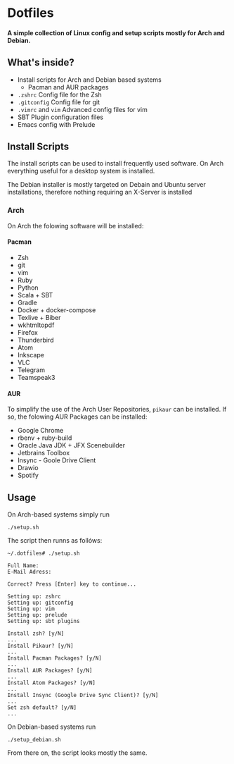 # Dotfiles
#### A simple collection of Linux config and setup scripts mostly for Arch and Debian.

## What's inside?

* Install scripts for Arch and Debian based systems
  * Pacman and AUR packages
* `.zshrc` Config file for the Zsh
* `.gitconfig` Config file for git
* `.vimrc` and `vim` Advanced config files for vim
* SBT Plugin configuration files
* Emacs config with Prelude

## Install Scripts
The install scripts can be used to install frequently used software.
On Arch everything useful for a desktop system is installed.

The Debian installer is mostly targeted on Debain and Ubuntu server installations, therefore nothing requiring an X-Server is installed

### Arch
On Arch the folowing software will be installed:
#### Pacman
* Zsh
* git
* vim
* Ruby
* Python
* Scala + SBT
* Gradle
* Docker + docker-compose
* Texlive + Biber
* wkhtmltopdf
* Firefox
* Thunderbird
* Atom
* Inkscape
* VLC
* Telegram
* Teamspeak3

#### AUR
To simplify the use of the Arch User Repositories, `pikaur` can be installed. If so, the folowing AUR Packages can be installed:
* Google Chrome
* rbenv + ruby-build
* Oracle Java JDK + JFX Scenebuilder
* Jetbrains Toolbox
* Insync - Goole Drive Client
* Drawio
* Spotify


## Usage

On Arch-based systems simply run

```
./setup.sh
```
The script then runns as follóws:
```
~/.dotfiles# ./setup.sh

Full Name:
E-Mail Adress:

Correct? Press [Enter] key to continue...

Setting up: zshrc
Setting up: gitconfig
Setting up: vim
Setting up: prelude
Setting up: sbt plugins

Install zsh? [y/N]
...
Install Pikaur? [y/N]
...
Install Pacman Packages? [y/N]
...
Install AUR Packages? [y/N]
...
Install Atom Packages? [y/N]
...
Install Insync (Google Drive Sync Client)? [y/N]
...
Set zsh default? [y/N]
...

```

On Debian-based systems run

```
./setup_debian.sh
```
From there on, the script looks mostly the same.
